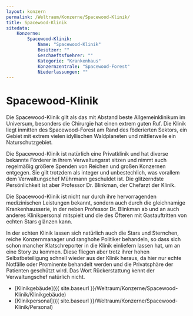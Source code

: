 ```yaml
---
layout: konzern
permalink: /Weltraum/Konzerne/Spacewood-Klinik/
title: Spacewood-Klinik
sitedata:
    Konzerne:
        Spacewood-Klinik:
            Name: "Spacewood-Klinik"
            Besitzer: ""
            Geschaeftsfuehrer: ""
            Kategorie: "Krankenhaus"
            Konzernzentrale: "Spacewood-Forest"
            Niederlassungen: ""
---
```


# Spacewood-Klinik

Die Spacewood-Klinik gilt als das mit Abstand beste Allgemeinklinikum im Universum, besonders die Chirurgie hat einen extrem guten Ruf. Die Klinik liegt inmitten des Spacewood-Forest am Rand des föderierten Sektors, ein Gebiet mit extrem vielen idyllischen Waldplaneten und mittlerweile ein Naturschutzgebiet.

Die Spacewood-Klinik ist natürlich eine Privatklinik und hat diverse bekannte Förderer in ihrem Verwaltungsrat sitzen und nimmt auch regelmäßig größere Spenden von Reichen und großen Konzernen entgegen. Sie gilt trotzdem als integer und unbestechlich, was vorallem dem Verwaltungschef Mührmann geschuldet ist. Die glitzerndste Persönlichkeit ist aber Professor Dr. Blinkman, der Chefarzt der Klinik.

Die Spacewood-Klinik ist nicht nur durch ihre hervorragenden medizinischen Leistungen bekannt, sondern auch durch die gleichnamige Krankenhausserie, in der neben Professor Dr. Blinkman ab und an auch anderes Klinikpersonal mitspielt und die des Öfteren mit Gastauftritten von echten Stars glänzen kann.

In der echten Klinik lassen sich natürlich auch die Stars und Sternchen, reiche Konzernmanager und ranghohe Politiker behandeln, so dass sich schon mancher Klatschreporter in die Klinik einliefern lassen hat, um an eine Story zu kommen. Diese fliegen aber trotz ihrer hohen Selbstbeteiligung schnell wieder aus der Klinik heraus, da hier nur echte Notfälle oder Prominente behandelt werden und die Privatsphäre der Patienten geschützt wird. Das Wort Rückerstattung kennt der Verwaltungschef natürlich nicht.

- [Klinikgebäude]({{ site.baseurl }}/Weltraum/Konzerne/Spacewood-Klinik/Klinikgebäude)
- [Klinikpersonal]({{ site.baseurl }}/Weltraum/Konzerne/Spacewood-Klinik/Personal)
